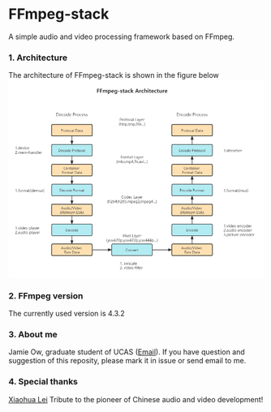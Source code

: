 # FFmpeg-stack
A simple audio and video processing framework based on FFmpeg.

### 1. Architecture
The architecture of FFmpeg-stack is shown in the figure below
![Architecture](/doc/FFmpeg-stack.png "FFmpeg-stack Architecture")

### 2. FFmpeg version
The currently used version is 4.3.2

### 3. About me
Jamie Ow, graduate student of UCAS ([Email](JamieOw119@users.noreply.github.com)). If you have question and suggestion of this reposity, please mark it in issue or send email to me.

### 4. Special thanks
[Xiaohua Lei](https://github.com/leixiaohua1020)
Tribute to the pioneer of Chinese audio and video development!
